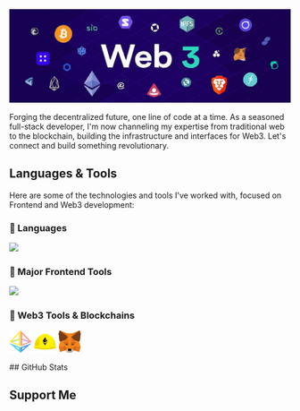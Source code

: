 <img src="./assets/background2.svg" width="100%" height="50%"/>


Forging the decentralized future, one line of code at a time. As a seasoned full-stack developer, I'm now channeling my expertise from traditional web to the blockchain, building the infrastructure and interfaces for Web3. Let's connect and build something revolutionary.

## Languages & Tools

Here are some of the technologies and tools I've worked with, focused on Frontend and Web3 development:

### 🧠 Languages

<p align="left">
  <img src="https://skillicons.dev/icons?i=js,ts,python,solidity" />
</p>

### 🎨 Major Frontend Tools

<p align="left">
  <img src="https://skillicons.dev/icons?i=react,nextjs,redux,tailwind,materialui,vite,storybook,npm,webpack" />
</p>

### 🧱 Web3 Tools & Blockchains

<p align="left">
  <img src="assets/logos/ethereum.svg" alt="Ethereum" width="40" height="40"/>
  <img src="assets/logos/hardhat.svg" alt="Hardhat" width="40" height="40"/>
  <img src="assets/logos/metamask.svg" alt="MetaMask" width="40" height="40"/>
</p>
## GitHub Stats

## Support Me